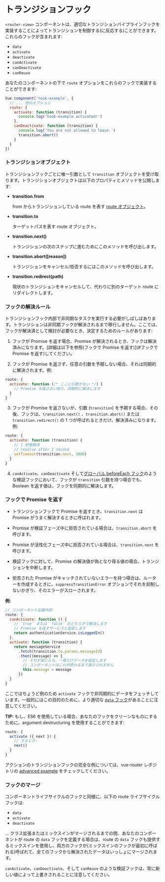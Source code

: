 # トランジションフック

`<router-view>` コンポーネントは、適切なトランジションパイプラインフックを実装することによってトランジションを制御する(に反応する)ことができます。これらのフックが含まれます:

- `data`
- `activate`
- `deactivate`
- `canActivate`
- `canDeactivate`
- `canReuse`

あなたのコンポーネントの下で `route` オプションをこれらのフックで実装することができます:

``` js
Vue.component('hook-example', {
  // ... 他のオプション
  route: {
    activate: function (transition) {
      console.log('hook-example activated!')
    },
    canDeactivate: function (transition) {
      console.log('You are not allowed to leave.')
      transition.abort()
    }
  }
})
```

### トランジションオブジェクト

トランジションフックごとに唯一引数として `transition` オブジェクトを受け取ります。トランジションオブジェクトは以下のプロパティとメソッドを公開します:

- **transition.from**

  from からトランジションしている route を表す [route オブジェクト](../route.md)。

- **transition.to**

  ターゲットパスを表す route オブジェクト。

- **transition.next()**

  トランジションの次のステップに進むためにこのメソッドを呼び出します。

- **transition.abort([reason])**

  トランジションをキャンセル/拒否するにはこのメソッドを呼び出します。

- **transition.redirect(path)**

  現状のトランジションをキャンセルして、代わりに別のターゲット route にリダイレクトします。

### フックの解決ルール

トランジションフック内部で非同期なタスクを実行する必要がしばしばあります。トランジションは非同期フックが解決されるまで移行しません。ここでは、フックが解決済として検討が必要なとき、決定するためのルールがあります:

1. フックが Promise を返す場合、Promise が解決されるとき、フックは解決済みになります。[詳細は以下を参照(フックで Promise を返す)](#フックで Promise を返す)してください。

2. フックが Promise を返さず、任意の引数を予期しない場合、それは同期的に解決されます。例:

 ``` js
 route: {
   activate: function (/* ここに引数がない */) {
     // Promise を返さない限り、同期的に解決します
   }
 }
 ```

3. フックが Promise を返さないが、引数 (`transition`) を予期する場合、その後、フックは、`transition.next()` 、`transition.abort()` または `transition.redirect()` の 1 つが呼ばれるときだけ、解決済みになります。例:

 ``` js
 route: {
   activate: function (transition) {
     // 1 秒後解決
     // resolve after 1 second
     setTimeout(transition.next, 1000)
   }
 }
 ```

4. `canActivate`、`canDeactivate` そして[グローバル beforeEach フック](../api/before-each.md)のような検証フックにおいて、フックが `transition` 引数を持つ場合でも、Boolean を返す値は、フックを同期的に解決します。

### フックで Promise を返す

- トランジションフックで Promise を返すとき、`transition.next` は Promise がうまく解決するときに呼ばれます。

- Promise が検証フェーズ中に拒否されている場合は、`transition.abort` を呼びます。

- Promise が活性化フェーズ中に拒否されている場合は、`transition.next` を呼びます。

- 検証フックに対して、Promise の解決値が偽となり得る値の場合、トランジションを中断します。

- 拒否された Promise がキャッチされていないエラーを持つ場合は、ルーターを作成するときに、`suppressTransitionError` オプションでそれを抑制しないかぎり、そのエラーがスローされます。

**例:**

``` js
// コンポーネント定義内部
route: {
  canActivate: function () {
    // `true` または `false` のどちらかで解決します
    // Promise を返すサービスと仮定します
    return authenticationService.isLoggedIn()
  },
  activate: function (transition) {
    return messageService
      .fetch(transition.to.params.messageId)
      .then((message) => {
        // それが届いたら、一度だけデータを設定します
        // コンポーネントはこれが終わるまで表示されません
        this.message = message
      })
  }
}
```

ここではちょうど例のため `activate` フックで非同期的にデータをフェッチしています。一般的にはこの目的のために、より適切な [`data` フック](data.md)があることに注意してください。

**TIP:** もし、ES6 を使用している場合、あなたのフックをクリーンなものにするために、argument destructuring を使用することができます:

``` js
route: {
  activate ({ next }) {
    // するとき:
    next()
  }
}
```

アクションのトランジションフックの完全な例については、vue-router レポジトリの [advanced example](https://github.com/vuejs/vue-router/tree/dev/example/advanced) をチェックしてください。

### フックのマージ

コンポーネントライフサイクルのフックと同様に、以下の route ライフサイクルフックは:

- `data`
- `activate`
- `deactivate`

... クラス拡張またはミックスインがマージされるまでの間、あなたのコンポーネントが route の `data` フックを定義する場合は、route の `data` フックも提供するミックスインを使用し、両方のフックが(ミックスインのフックが最初に呼ばれる)呼ばれて、全てのフックから解決されたデータはいっしょにマージされます。

`canActivate`、`canDeactivate`、そして `canReuse` のような検証フックは、常に新しい値によって上書きされることに注意してください。
